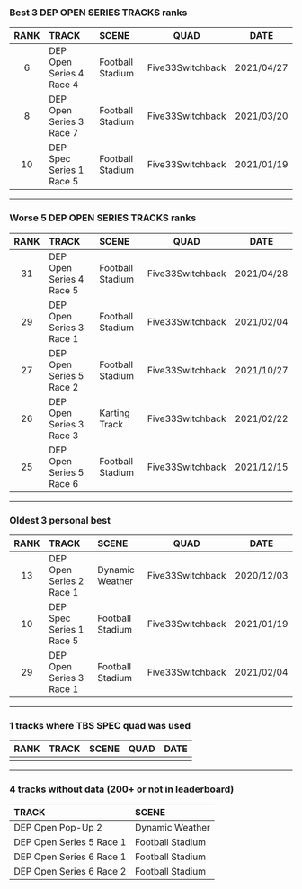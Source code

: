 ### Best 3 DEP OPEN SERIES TRACKS ranks
|RANK|TRACK|SCENE|QUAD|DATE|
|:---:|:---|:---|:---:|:---:|
|6|DEP Open Series 4 Race 4|Football Stadium|Five33Switchback|2021/04/27|
|8|DEP Open Series 3 Race 7|Football Stadium|Five33Switchback|2021/03/20|
|10|DEP Spec Series 1 Race 5|Football Stadium|Five33Switchback|2021/01/19|
---
### Worse 5 DEP OPEN SERIES TRACKS ranks
|RANK|TRACK|SCENE|QUAD|DATE|
|:---:|:---|:---|:---:|:---:|
|31|DEP Open Series 4 Race 5|Football Stadium|Five33Switchback|2021/04/28|
|29|DEP Open Series 3 Race 1|Football Stadium|Five33Switchback|2021/02/04|
|27|DEP Open Series 5 Race 2|Football Stadium|Five33Switchback|2021/10/27|
|26|DEP Open Series 3 Race 3|Karting Track|Five33Switchback|2021/02/22|
|25|DEP Open Series 5 Race 6|Football Stadium|Five33Switchback|2021/12/15|
---
### Oldest 3 personal best
|RANK|TRACK|SCENE|QUAD|DATE|
|:---:|:---|:---|:---:|:---:|
|13|DEP Open Series 2 Race 1|Dynamic Weather|Five33Switchback|2020/12/03|
|10|DEP Spec Series 1 Race 5|Football Stadium|Five33Switchback|2021/01/19|
|29|DEP Open Series 3 Race 1|Football Stadium|Five33Switchback|2021/02/04|
---
### 1 tracks where TBS SPEC quad was used
|RANK|TRACK|SCENE|QUAD|DATE|
|:---:|:---|:---|:---:|:---:|
||||||
---
### 4 tracks without data (200+ or not in leaderboard)
|TRACK|SCENE|
|:---|:---|
|DEP Open Pop-Up 2|Dynamic Weather|
|DEP Open Series 5 Race 1|Football Stadium|
|DEP Open Series 6 Race 1|Football Stadium|
|DEP Open Series 6 Race 2|Football Stadium|
